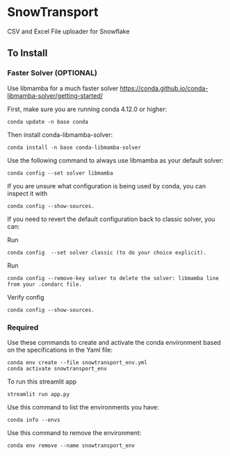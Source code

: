 # SnowTransport

CSV and Excel File uploader for Snowflake

## To Install

### Faster Solver (OPTIONAL) 
Use libmamba for a much faster solver
https://conda.github.io/conda-libmamba-solver/getting-started/

First, make sure you are running conda 4.12.0 or higher:
```
conda update -n base conda
```

Then install conda-libmamba-solver:
```
conda install -n base conda-libmamba-solver
```

Use the following command to always use libmamba as your default solver:

```
conda config --set solver libmamba
```
If you are unsure what configuration is being used by conda, you can inspect it with 
```
conda config --show-sources.
```


If you need to revert the default configuration back to classic solver, you can:

Run 
```
conda config  --set solver classic (to do your choice explicit).
```
Run 
```
conda config --remove-key solver to delete the solver: libmamba line from your .condarc file.
```

Verify config
```
conda config --show-sources.
```


### Required

Use these commands to create and activate the conda environment based on the specifications in the Yaml file:
```
conda env create --file snowtransport_env.yml
conda activate snowtransport_env
```
To run this streamlit app
```
streamlit run app.py
```
Use this command to list the environments you have:
```
conda info --envs
```

Use this command to remove the environment:
```
conda env remove --name snowtransport_env
```